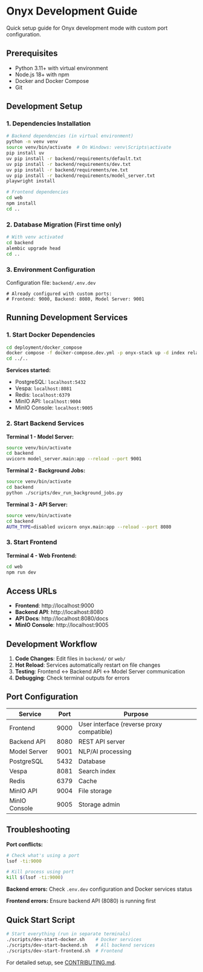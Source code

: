 # Onyx Development Guide

Quick setup guide for Onyx development mode with custom port configuration.

## Prerequisites

- Python 3.11+ with virtual environment
- Node.js 18+ with npm
- Docker and Docker Compose
- Git

## Development Setup

### 1. Dependencies Installation

```bash
# Backend dependencies (in virtual environment)
python -m venv venv
source venv/bin/activate  # On Windows: venv\Scripts\activate
pip install uv
uv pip install -r backend/requirements/default.txt
uv pip install -r backend/requirements/dev.txt
uv pip install -r backend/requirements/ee.txt
uv pip install -r backend/requirements/model_server.txt
playwright install

# Frontend dependencies
cd web
npm install
cd ..
```

### 2. Database Migration (First time only)

```bash
# With venv activated
cd backend
alembic upgrade head
cd ..
```

### 3. Environment Configuration

Configuration file: `backend/.env.dev`
```env
# Already configured with custom ports:
# Frontend: 9000, Backend: 8080, Model Server: 9001
```

## Running Development Services

### 1. Start Docker Dependencies

```bash
cd deployment/docker_compose
docker compose -f docker-compose.dev.yml -p onyx-stack up -d index relational_db cache minio
cd ../..
```

**Services started:**
- PostgreSQL: `localhost:5432`
- Vespa: `localhost:8081`  
- Redis: `localhost:6379`
- MinIO API: `localhost:9004`
- MinIO Console: `localhost:9005`

### 2. Start Backend Services

**Terminal 1 - Model Server:**
```bash
source venv/bin/activate
cd backend
uvicorn model_server.main:app --reload --port 9001
```

**Terminal 2 - Background Jobs:**
```bash
source venv/bin/activate
cd backend
python ./scripts/dev_run_background_jobs.py
```

**Terminal 3 - API Server:**
```bash
source venv/bin/activate
cd backend
AUTH_TYPE=disabled uvicorn onyx.main:app --reload --port 8080
```

### 3. Start Frontend

**Terminal 4 - Web Frontend:**
```bash
cd web
npm run dev
```

## Access URLs

- **Frontend**: http://localhost:9000
- **Backend API**: http://localhost:8080
- **API Docs**: http://localhost:8080/docs
- **MinIO Console**: http://localhost:9005

## Development Workflow

1. **Code Changes**: Edit files in `backend/` or `web/`
2. **Hot Reload**: Services automatically restart on file changes
3. **Testing**: Frontend ↔ Backend API ↔ Model Server communication
4. **Debugging**: Check terminal outputs for errors

## Port Configuration

| Service | Port | Purpose |
|---------|------|---------|
| Frontend | 9000 | User interface (reverse proxy compatible) |
| Backend API | 8080 | REST API server |
| Model Server | 9001 | NLP/AI processing |
| PostgreSQL | 5432 | Database |
| Vespa | 8081 | Search index |
| Redis | 6379 | Cache |
| MinIO API | 9004 | File storage |
| MinIO Console | 9005 | Storage admin |

## Troubleshooting

**Port conflicts:**
```bash
# Check what's using a port
lsof -ti:9000

# Kill process using port
kill $(lsof -ti:9000)
```

**Backend errors:** Check `.env.dev` configuration and Docker services status

**Frontend errors:** Ensure backend API (8080) is running first

## Quick Start Script

```bash
# Start everything (run in separate terminals)
./scripts/dev-start-docker.sh    # Docker services
./scripts/dev-start-backend.sh   # All backend services  
./scripts/dev-start-frontend.sh  # Frontend
```

For detailed setup, see [CONTRIBUTING.md](./CONTRIBUTING.md).